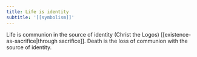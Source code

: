 ```yaml
---
title: Life is identity
subtitle: '[[symbolism]]'
---
```


Life is communion in the source of identity (Christ the Logos) [[existence-as-sacrifice|through sacrifice]]. Death is the loss of communion with the source of identity.
